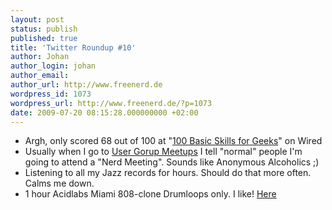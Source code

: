 ```yaml
---
layout: post
status: publish
published: true
title: 'Twitter Roundup #10'
author: Johan
author_login: johan
author_email:
author_url: http://www.freenerd.de
wordpress_id: 1073
wordpress_url: http://www.freenerd.de/?p=1073
date: 2009-07-20 08:15:28.000000000 +02:00
---
```

<ul>
	<li>Argh, only scored 68 out of 100 at "<a href="http://www.wired.com/geekdad/2009/07/100-basic-geek-skills-for-geeks/">100 Basic Skills for Geeks</a>" on Wired</li>
	<li>Usually when I go to <a href="http://groups.google.com/group/django-berlin">User Gorup Meetups</a> I tell "normal" people I'm going to attend a "Nerd Meeting". Sounds like Anonymous Alcoholics ;)</li>
	<li>Listening to all my Jazz records for hours. Should do that more often. Calms me down.</li>
	<li>1 hour Acidlabs Miami 808-clone Drumloops only. I like! <a href="http://soundcloud.com/pac/miami-5">Here</a></li>
</ul>

